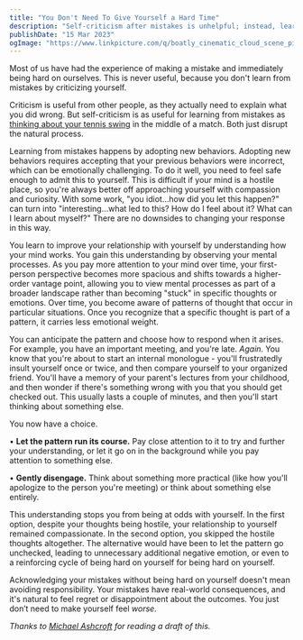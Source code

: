 ```yaml
---
title: "You Don't Need To Give Yourself a Hard Time"
description: "Self-criticism after mistakes is unhelpful; instead, learn from them by approaching yourself with curiosity."
publishDate: "15 Mar 2023"
ogImage: "https://www.linkpicture.com/q/boatly_cinematic_cloud_scene_pixel_art_1343fd85-cc1d-43da-93f7-3e9e42865de9.png"
---
```



Most of us have had the experience of making a mistake and immediately being hard on ourselves. This is never useful, because you don't learn from mistakes by criticizing yourself.

Criticism is useful from other people, as they actually need to explain what you did wrong. But self-criticism is as useful for learning from mistakes as  [thinking about your tennis swing](https://every.to/expanding-awareness/how-to-get-out-of-your-own-way-at-work#:~:text=they%20come%20from.-,The%20two%20selves,-In%20The%20Inner) in the middle of a match. Both just disrupt the natural process.

Learning from mistakes happens by adopting new behaviors. Adopting new behaviors requires accepting that your previous behaviors were incorrect, which can be emotionally challenging. To do it well, you need to feel safe enough to admit this to yourself. This is difficult if your mind is a hostile place, so you're always better off approaching yourself with compassion and curiosity. With some work, "you idiot…how did you let this happen?" can turn into "interesting…what led to this? How do I feel about it? What can I learn about myself?" There are no downsides to changing your response in this way.

You learn to improve your relationship with yourself by understanding how your mind works. You gain this understanding by observing your mental processes. As you pay more attention to your mind over time, your first-person perspective becomes more spacious and shifts towards a higher-order vantage point, allowing you to view mental processes as part of a broader landscape rather than becoming "stuck" in specific thoughts or emotions. Over time, you become aware of patterns of thought that occur in particular situations. Once you recognize that a specific thought is part of a pattern, it carries less emotional weight.

You can anticipate the pattern and choose how to respond when it arises. For example, you have an important meeting, and you're late. *Again*. You know that you're about to start an internal monologue - you'll frustratedly insult yourself once or twice, and then compare yourself to your organized friend. You'll have a memory of your parent's lectures from your childhood, and then wonder if there's something wrong with you that you should get checked out. This usually lasts a couple of minutes, and then you'll start thinking about something else.

You now have a choice.

• **Let the pattern run its course.** Pay close attention to it to try and further your understanding, or let it go on in the background while you pay attention to something else.

• **Gently disengage.** Think about something more practical (like how you'll apologize to the person you're meeting) or think about something else entirely.

This understanding stops you from being at odds with yourself. In the first option, despite your thoughts being hostile, your relationship to yourself remained compassionate. In the second option, you skipped the hostile thoughts altogether. The alternative would have been to let the pattern go unchecked, leading to unnecessary additional negative emotion, or even to a reinforcing cycle of being hard on yourself for being hard on yourself.

Acknowledging your mistakes without being hard on yourself doesn't mean avoiding responsibility. Your mistakes have real-world consequences, and it's natural to feel regret or disappointment about the outcomes. You just don’t need to make yourself feel *worse.* 



*Thanks to [Michael Ashcroft](https://twitter.com/m_ashcroft) for reading a draft of this.*

